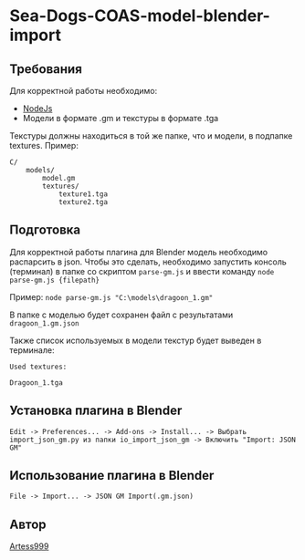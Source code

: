 # Sea-Dogs-COAS-model-blender-import

## Требования

Для корректной работы необходимо:

- [NodeJs](https://nodejs.org/ru/)
- Модели в формате .gm и текстуры в формате .tga

Текстуры должны находиться в той же папке, что и модели, в подпапке textures.
Пример:
```
C/
    models/
        model.gm
        textures/
            texture1.tga
            texture2.tga
```

## Подготовка
Для корректной работы плагина для Blender модель необходимо распарсить в json.
Чтобы это сделать, необходимо запустить консоль (терминал) в папке со скриптом ``parse-gm.js`` и ввести команду
``node parse-gm.js {filepath}``

Пример:
``node parse-gm.js "C:\models\dragoon_1.gm"``

В папке с моделью будет сохранен файл с результатами ``dragoon_1.gm.json``

Также список используемых в модели текстур будет выведен в терминале:
```
Used textures: 

Dragoon_1.tga
```

## Установка плагина в Blender
```
Edit -> Preferences... -> Add-ons -> Install... -> Выбрать import_json_gm.py из папки io_import_json_gm -> Включить "Import: JSON GM"
```

## Использование плагина в Blender
```
File -> Import... -> JSON GM Import(.gm.json)
```

## Автор

[Artess999](https://github.com/Artess999)

